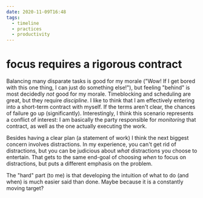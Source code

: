 ```yaml
---
date: 2020-11-09T16:48
tags:
  - timeline
  - practices
  - productivity
---
```


# focus requires a rigorous contract

Balancing many disparate tasks is good for my morale ("Wow! If I get bored with
this one thing, I can just do something else!"), but feeling "behind" is most
decidedly _not_ good for my morale.  Timeblocking and scheduling are great, but
they require _discipline_. I like to think that I am effectively entering into
a short-term contract with myself. If the terms aren't clear, the chances of
failure go up (significantly). Interestingly, I think this scenario represents
a conflict of interest: I am basically the party responsible for _monitoring_
that contract, as well as the one actually executing the work.

Besides having a clear plan (a statement of work) I think the next biggest
concern involves distractions. In my experience, you can't get rid of
distractions, but you can be judicious about _what_ distractions you choose to
entertain. That gets to the same end-goal of choosing _when_ to focus on
distractions, but puts a different emphasis on the problem.

The "hard" part (to me) is that developing the intuition of what to do (and
when) is much easier said than done. Maybe because it is a constantly moving
target?
